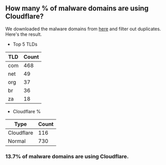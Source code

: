 ## How many % of malware domains are using Cloudflare?


We downloaded the malware domains from [here](https://urlhaus.abuse.ch) and filter out duplicates.
Here's the result.


[//]: # (start replacement)


- Top 5 TLDs

| TLD | Count |
| --- | --- |
| com | 468 |
| net | 49 |
| org | 37 |
| br | 36 |
| za | 18 |


- Cloudflare %

| Type | Count |
| --- | --- |
| Cloudflare | 116 |
| Normal | 730 |


### 13.7% of malware domains are using Cloudflare.